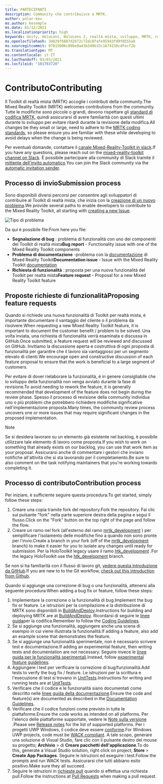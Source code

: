 ```yaml
---
title: PARTECIPANTI
description: Community che contribuisce a MRTK.
author: polar-kev
ms.author: kesemple
ms.date: 01/12/2021
ms.localizationpriority: high
keywords: Unity, HoloLens, HoloLens 2, realtà mista, sviluppo, MRTK, report sui bug,
ms.openlocfilehash: 3d829f6887d2672c72dc8fafe95943fd9f8555a6
ms.sourcegitcommit: 97815006c09be0a43b3d9b33c1674150cdfecf2b
ms.translationtype: MT
ms.contentlocale: it-IT
ms.lasthandoff: 03/03/2021
ms.locfileid: "101783720"
---
```

# <a name="contributing"></a><span data-ttu-id="27581-104">Contributo</span><span class="sxs-lookup"><span data-stu-id="27581-104">Contributing</span></span>

<span data-ttu-id="27581-105">Il Toolkit di realtà mista (MRTK) accoglie i contributi della community.</span><span class="sxs-lookup"><span data-stu-id="27581-105">The Mixed Reality Toolkit (MRTK) welcomes contributions from the community.</span></span> <span data-ttu-id="27581-106">Tutte le modifiche sono piccole o grandi, devono rispettare gli [standard di codifica MRTK](CodingGuidelines.md), quindi assicurarsi di avere familiarità con questi ultimi durante lo sviluppo per evitare ritardi durante la revisione della modifica.</span><span class="sxs-lookup"><span data-stu-id="27581-106">All changes be they small or large, need to adhere to the [MRTK coding standards](CodingGuidelines.md), so please ensure you are familiar with these while developing to avoid delays when the change is being reviewed.</span></span>

<span data-ttu-id="27581-107">Per eventuali domande, contattare il [canale Mixed-Reality-Toolkit in slack](https://holodevelopers.slack.com/messages/C2H4HT858).</span><span class="sxs-lookup"><span data-stu-id="27581-107">If you have any questions, please reach out on the [mixed-reality-toolkit channel on Slack](https://holodevelopers.slack.com/messages/C2H4HT858).</span></span>
<span data-ttu-id="27581-108">È possibile partecipare alla community di Slack tramite il [mittente dell'invito automatico](https://holodevelopersslack.azurewebsites.net/).</span><span class="sxs-lookup"><span data-stu-id="27581-108">You can join the Slack community via the [automatic invitation sender](https://holodevelopersslack.azurewebsites.net/).</span></span>

## <a name="submission-process"></a><span data-ttu-id="27581-109">Processo di invio</span><span class="sxs-lookup"><span data-stu-id="27581-109">Submission process</span></span>

<span data-ttu-id="27581-110">Sono disponibili diversi percorsi per consentire agli sviluppatori di contribuire al Toolkit di realtà mista, che inizia con la [creazione di un nuovo problema](https://github.com/Microsoft/MixedRealityToolkit-Unity/issues/new/choose).</span><span class="sxs-lookup"><span data-stu-id="27581-110">We provide several paths to enable developers to contribute to the Mixed Reality Toolkit, all starting with [creating a new Issue](https://github.com/Microsoft/MixedRealityToolkit-Unity/issues/new/choose).</span></span>

![Tipo di problema](../features/images/contributing/SelectIssueType.png)

<span data-ttu-id="27581-112">Da qui è possibile file:</span><span class="sxs-lookup"><span data-stu-id="27581-112">From here you file:</span></span>

- <span data-ttu-id="27581-113">**Segnalazione di bug** : problema di funzionalità con uno dei componenti del Toolkit di realtà mista</span><span class="sxs-lookup"><span data-stu-id="27581-113">**Bug report** - Functionality issue with one of the Mixed Reality Toolkit components</span></span>
- <span data-ttu-id="27581-114">**Problema di documentazione** -problema con la [documentazione](https://microsoft.github.io/MixedRealityToolkit-Unity) di Mixed Reality Toolkit</span><span class="sxs-lookup"><span data-stu-id="27581-114">**Documentation issue** - Issue with the Mixed Reality Toolkit [documentation](https://microsoft.github.io/MixedRealityToolkit-Unity)</span></span>
- <span data-ttu-id="27581-115">**Richiesta di funzionalità** : proposta per una nuova funzionalità del Toolkit per realtà mista</span><span class="sxs-lookup"><span data-stu-id="27581-115">**Feature request** - Proposal for a new Mixed Reality Toolkit feature</span></span>

## <a name="proposing-feature-requests"></a><span data-ttu-id="27581-116">Proposte richieste di funzionalità</span><span class="sxs-lookup"><span data-stu-id="27581-116">Proposing feature requests</span></span>

<span data-ttu-id="27581-117">Quando si richiede una nuova funzionalità di Toolkit per realtà mista, è importante documentare il vantaggio del cliente o il problema da risolvere.</span><span class="sxs-lookup"><span data-stu-id="27581-117">When requesting a new Mixed Reality Toolkit feature, it is important to document the customer benefit / problem to be solved.</span></span> <span data-ttu-id="27581-118">Una volta inviata, una richiesta di funzionalità verrà esaminata e discussa in GitHub.</span><span class="sxs-lookup"><span data-stu-id="27581-118">Once submitted, a feature request will be reviewed and discussed on GitHub.</span></span> <span data-ttu-id="27581-119">Invitiamo la discussione aperta e costruttiva di ogni proposta di funzionalità per garantire che il lavoro sia vantaggioso per un segmento elevato di clienti.</span><span class="sxs-lookup"><span data-stu-id="27581-119">We encourage open and constructive discussion of each feature proposal to ensure that the work is beneficial to a large segment of customers.</span></span>

<span data-ttu-id="27581-120">Per evitare di dover rielaborare la funzionalità, è in genere consigliabile che lo sviluppo della funzionalità non venga avviato durante la fase di revisione.</span><span class="sxs-lookup"><span data-stu-id="27581-120">To avoid needing to rework the feature, it is generally recommended that development of the feature does not begin during the review phase.</span></span> <span data-ttu-id="27581-121">Spesso il processo di revisione della community individua uno o più problemi che potrebbero richiedere modifiche significative nell'implementazione proposta.</span><span class="sxs-lookup"><span data-stu-id="27581-121">Many times, the community review process uncovers one or more issues that may require significant changes in the proposed implementation.</span></span>

> [!NOTE]
> <span data-ttu-id="27581-122">Se si desidera lavorare su un elemento già esistente nel backlog, è possibile utilizzare tale elemento di lavoro come proposta.</span><span class="sxs-lookup"><span data-stu-id="27581-122">If you wish to work on something that already exists on our backlog, you can use that work item as your proposal.</span></span> <span data-ttu-id="27581-123">Assicurarsi anche di commentare i gestori che inviano notifiche all'attività che si sta lavorando per il completamento.</span><span class="sxs-lookup"><span data-stu-id="27581-123">Be sure to also comment on the task notifying maintainers that you're working towards completing it.</span></span>

## <a name="contribution-process"></a><span data-ttu-id="27581-124">Processo di contributo</span><span class="sxs-lookup"><span data-stu-id="27581-124">Contribution process</span></span>

<span data-ttu-id="27581-125">Per iniziare, è sufficiente seguire questa procedura:</span><span class="sxs-lookup"><span data-stu-id="27581-125">To get started, simply follow these steps:</span></span>

1. <span data-ttu-id="27581-126">Creare una copia tramite fork del repository.</span><span class="sxs-lookup"><span data-stu-id="27581-126">Fork the repository.</span></span> <span data-ttu-id="27581-127">Fai clic sul pulsante "fork" nella parte superiore destra della pagina e segui il flusso.</span><span class="sxs-lookup"><span data-stu-id="27581-127">Click on the "Fork" button on the top right of the page and follow the flow.</span></span>
1. <span data-ttu-id="27581-128">Creare un ramo nel fork (all'esterno del ramo [mrtk_development](https://github.com/microsoft/mixedrealitytoolkit-unity/tree/mrtk_development) ) per semplificare l'isolamento delle modifiche fino a quando non sono pronte per l'invio.</span><span class="sxs-lookup"><span data-stu-id="27581-128">Create a branch in your fork (off of the [mrtk_development](https://github.com/microsoft/mixedrealitytoolkit-unity/tree/mrtk_development) branch) to make it easier for you to isolate any changes until ready for submission.</span></span> <span data-ttu-id="27581-129">Per la HoloToolkit legacy usare il ramo [htk_development](https://github.com/Microsoft/MixedRealityToolkit-Unity/tree/htk_development) .</span><span class="sxs-lookup"><span data-stu-id="27581-129">For the legacy HoloToolkit use the [htk_development](https://github.com/Microsoft/MixedRealityToolkit-Unity/tree/htk_development) branch.</span></span>

<span data-ttu-id="27581-130">Se non si ha familiarità con il flusso di lavoro git, [vedere questa introduzione da GitHub](https://guides.github.com/activities/hello-world/).</span><span class="sxs-lookup"><span data-stu-id="27581-130">If you are new to to the Git workflow, [check out this introduction from Github](https://guides.github.com/activities/hello-world/).</span></span>

<span data-ttu-id="27581-131">Quando si aggiunge una correzione di bug o una funzionalità, attenersi alla seguente procedura:</span><span class="sxs-lookup"><span data-stu-id="27581-131">When adding a bug fix or feature, follow these steps:</span></span>

1. <span data-ttu-id="27581-132">Implementare la correzione o la funzionalità di bug.</span><span class="sxs-lookup"><span data-stu-id="27581-132">Implement the bug fix or feature.</span></span> <span data-ttu-id="27581-133">Le istruzioni per la compilazione e la distribuzione di MRTK sono disponibili in [BuildAndDeploy](../updates-deployment/BuildAndDeploy.md).</span><span class="sxs-lookup"><span data-stu-id="27581-133">Instructions for building and deploying MRTK are at [BuildAndDeploy](../updates-deployment/BuildAndDeploy.md).</span></span> <span data-ttu-id="27581-134">Ricordarsi di seguire le [linee guida](CodingGuidelines.md)per la codifica.</span><span class="sxs-lookup"><span data-stu-id="27581-134">Remember to follow the [Coding Guidelines](CodingGuidelines.md).</span></span>
1. <span data-ttu-id="27581-135">Se si aggiunge una funzionalità, aggiungere anche una scena di esempio in cui viene illustrata la funzionalità.</span><span class="sxs-lookup"><span data-stu-id="27581-135">If adding a feature, also add an example scene that demonstrates the feature.</span></span>
1. <span data-ttu-id="27581-136">Se si aggiunge una funzionalità sperimentale, non è necessario scrivere test e documentazione.</span><span class="sxs-lookup"><span data-stu-id="27581-136">If adding an experimental feature, then writing tests and documentation are not necessary.</span></span> <span data-ttu-id="27581-137">Seguire invece le [linee guida per le funzionalità sperimentali](ExperimentalFeatures.md).</span><span class="sxs-lookup"><span data-stu-id="27581-137">Instead, follow [experimental feature guidelines](ExperimentalFeatures.md).</span></span>
1. <span data-ttu-id="27581-138">Aggiungere i test per verificare la correzione di bug/funzionalità.</span><span class="sxs-lookup"><span data-stu-id="27581-138">Add tests to verify the bug fix / feature.</span></span> <span data-ttu-id="27581-139">Le istruzioni per la scrittura e l'esecuzione di test si trovano in [UnitTests](UnitTests.md).</span><span class="sxs-lookup"><span data-stu-id="27581-139">Instructions for writing and running tests are at [UnitTests](UnitTests.md).</span></span>
1. <span data-ttu-id="27581-140">Verificare che il codice e le funzionalità siano documentati come descritto nelle [linee guida della documentazione](DocumentationGuide.md).</span><span class="sxs-lookup"><span data-stu-id="27581-140">Ensure the code and feature(s) are documented as described in the [Documentation Guidelines](DocumentationGuide.md).</span></span>
1. <span data-ttu-id="27581-141">Verificare che il codice funzioni come previsto in tutte le piattaforme.</span><span class="sxs-lookup"><span data-stu-id="27581-141">Ensure the code works as intended on all platforms.</span></span> <span data-ttu-id="27581-142">Per l'elenco delle piattaforme supportate, vedere le [Note sulla versione](../packages-releases/ReleaseNotes.md) .</span><span class="sxs-lookup"><span data-stu-id="27581-142">Please see [Release notes](../packages-releases/ReleaseNotes.md) for the list of supported platforms.</span></span> <span data-ttu-id="27581-143">Per i progetti UWP Windows, il codice deve essere [conforme](https://developer.microsoft.com/windows/develop/app-certification-kit).</span><span class="sxs-lookup"><span data-stu-id="27581-143">For Windows UWP projects, code must be [WACK compliant](https://developer.microsoft.com/windows/develop/app-certification-kit).</span></span> <span data-ttu-id="27581-144">A tale scopo, generare una soluzione di Visual Studio, fare clic con il pulsante destro del mouse su progetto; **Archivio**  >  di **Creare pacchetti dell'applicazione**.</span><span class="sxs-lookup"><span data-stu-id="27581-144">To do this, generate a Visual Studio solution, right click on project; **Store** > **Create App Packages**.</span></span> <span data-ttu-id="27581-145">Seguire le istruzioni ed eseguire i test.</span><span class="sxs-lookup"><span data-stu-id="27581-145">Follow the prompts and run WACK tests.</span></span> <span data-ttu-id="27581-146">Assicurarsi che tutti abbiano esito positivo.</span><span class="sxs-lookup"><span data-stu-id="27581-146">Make sure they all succeed.</span></span>
1. <span data-ttu-id="27581-147">Seguire le istruzioni in [richieste pull](PullRequests.md) quando si effettua una richiesta pull.</span><span class="sxs-lookup"><span data-stu-id="27581-147">Follow the instructions at [Pull Requests](PullRequests.md) when making a pull request.</span></span>
